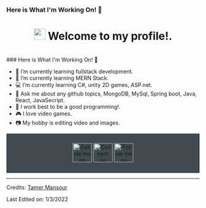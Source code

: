 ### Here is What I'm Working On! 👋
<div align="center">
<h1><img src="https://emojis.slackmojis.com/emojis/images/1531849430/4246/blob-sunglasses.gif?1531849430" width="30"/> Welcome to my profile!.</h1>

<br>
</div>
### Here is What I'm Working On! 👋

- 🔭 I’m currently learning fullstack development.
- 🌱 I’m currently learning MERN Stack.
- 💻 I’m currently learning C#, unity 2D games, ASP.net.
- 💬 Ask me about any github topics, MongoDB, MySql, Spring boot, Java, React, JavaSecript.
- 👯 I work best to be a good programming!.
- 🎮 I love video games.
- 📷 My hobby is editing video and images.


<div align="center" style="background:#414a50; padding: 25px 0;">
    <a href="https://www.facebook.com/tamer0110/">
        <img src="https://upload.wikimedia.org/wikipedia/commons/thumb/b/b8/2021_Facebook_icon.svg/640px-2021_Facebook_icon.svg.png" style="height:50px" alt="Follow me on Facebook">
    </a>
     <a href="https://www.linkedin.com/in/tamer-mansour-3567a419a/">
        <img src="https://raw.githubusercontent.com/Iwi4a/iwi4a/master/assets/linkedin.svg" style="height:50px" alt="Connect on Linkedin">
    </a>
    <a href="https://www.instagram.com/tamer_masnour01">
    <img href="https://upload.wikimedia.org/wikipedia/commons/thumb/a/a5/Instagram_icon.png/1024px-Instagram_icon.png" style="height:50px" alt="Follow me on Instagram">
    </a>
</div>

-----
Credits: [Tamer Mansour](https://github.com/Tamer-Mansour)

Last Edited on: 1/3/2022
